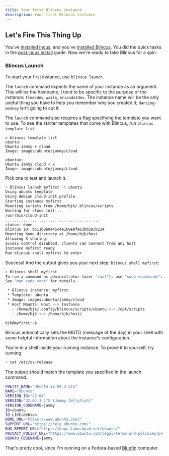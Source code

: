 ```yaml
---
title: Your first Blincus instance
description: Your first Blincus instance
---
```


## Let's Fire This Thing Up

You've [installed incus](/guides/getting-started), and you've [installed Blincus](/guides/installing). You did the quick tasks in the [post incus install](/guides/post-incus-install) guide. Now we're ready to take Blincus for a spin.


### Blincus Launch

To start your first instance, use `blincus launch`. 

The `launch` command expects the name of your instance as an argument. This will be the hostname, I tend to be specific to the purpose of the instance: `fleekdev`, `wails`, `briandotdev`. The instance name will be the only useful thing you have to help you remember why you created it; `dancing-monkey` isn't going to cut it.

The `launch` command also requires a flag specifying the template you want to use. To see the starter templates that come with Blincus, run `blincus template list`.

```
> blincus template list
ubuntu:
Ubuntu Jammy + cloud
Image: images:ubuntu/jammy/cloud

ubuntux:
Ubuntu Jammy cloud + x
Image: images:ubuntu/jammy/cloud
```

Pick one to test and launch it.

```bash
> blincus launch myfirst -t ubuntu
Using ubuntu template
Using debian cloud-init profile
Starting instance myfirst
Mounting scripts from /home/bjk/.blincus/scripts
Waiting for cloud init...
/usr/bin/cloud-init
..........................................
status: done
Blincus ID: bc11b8e9445c4a169eafa63bd293b224                                  
Mounting home directory at /home/bjk/host
Allowing X sharing:                                          
access control disabled, clients can connect from any host
Instance myfirst ready
Run blincus shell myfirst to enter

```

Success! And the output gives you your next step: `blincus shell myfirst`:

```bash
> blincus shell myfirst
To run a command as administrator (user "root"), use "sudo <command>".
See "man sudo_root" for details.

 * Blincus instance: myfirst
 * Template: ubuntu
 * Image: images:ubuntu/jammy/cloud
 * Host Mounts: Host <-> Instance
   - /home/bjk/.config/blincus/scripts/ubuntu <-> /opt/scripts
   - /home/bjk <-> /home/bjk/host/

bjk@myfirst:~$ 

```

Blincus automatically sets the MOTD (message of the day) in your shell with some helpful information about the instance's configuration.

You're in a shell inside your running instance. To prove it to yourself, try running 

```bash
> cat /etc/os-release
```

The output should match the template you specified in the launch command.

```bash
PRETTY_NAME="Ubuntu 22.04.3 LTS"
NAME="Ubuntu"
VERSION_ID="22.04"
VERSION="22.04.3 LTS (Jammy Jellyfish)"
VERSION_CODENAME=jammy
ID=ubuntu
ID_LIKE=debian
HOME_URL="https://www.ubuntu.com/"
SUPPORT_URL="https://help.ubuntu.com/"
BUG_REPORT_URL="https://bugs.launchpad.net/ubuntu/"
PRIVACY_POLICY_URL="https://www.ubuntu.com/legal/terms-and-policies/privacy-policy"
UBUNTU_CODENAME=jammy

```

That's pretty cool, since I'm running on a Fedora-based [Bluefin](https://projectbluefin.io) computer.